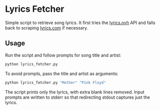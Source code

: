 # Lyrics Fetcher


Simple script to retrieve song lyrics. It first tries the
[lyrics.ovh](https://lyrics.ovh) API and falls back to scraping
[lyrics.com](https://www.lyrics.com) if necessary.


## Usage

Run the script and follow prompts for song title and artist:

```bash
python lyrics_fetcher.py
```

To avoid prompts, pass the title and artist as arguments:

```bash
python lyrics_fetcher.py "Mother" "Pink Floyd"
```

The script prints only the lyrics, with extra blank lines removed.
Input prompts are written to stderr so that redirecting stdout captures just the lyrics.

